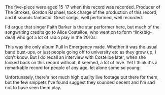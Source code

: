 The five-piece were aged 15-17 when this record was recorded. Producer of The Strokes, Gordon Raphael, took charge of the production of this record, and it sounds fantastic. Great songs, well performed, well recorded.  

I'd argue that singer Faith Barker is the star performer here, but much of the songwriting credits go to Alice Costelloe, who went on to form ^link(big-deal) who got a lot of radio play in the 2010s.

This was the only album Pull In Emergency made. Whether it was the usual band bust-ups, or just people going off to university etc as they grow up, I don't know. But I do recall an interview with Costelloe later, when she looked back on this record without, it seemed, a lot of love.   Yet I think it's a remarkable record for people of any age, let alone some so young.

Unfortunately, there's not much high quality live footage out there for them, but the few snippets I've found suggest they sounded decent and I'm sad not to have seen them play.
